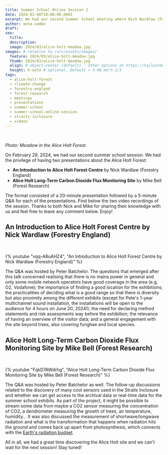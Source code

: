 ```yaml
---
title: Summer School Online Session 2
date: 2024-03-08T10:00:00.000Z
excerpt: We had our second Summer School meeting where Nick Wardlaw (Forestry England) and Michael Bell (Forest Research) presented Alice Holt from their respective perspectives.
author: anna-xambo
draft:
seo:
  title:
  description:
  image: 2024/03/alice-holt-meadow.jpg
images: # relative to /src/assets/images/
  feature: 2024/03/alice-holt-meadow.jpg
  thumb: 2024/03/alice-holt-meadow.jpg
  align: # object-center (default) - other options at https://tailwindcss.com/docs/object-position
  height: h-auto # optional. Default = h-48 md:h-1/3
tags:
  - alice-holt-forest  
  - climate-change
  - forestry-england  
  - forest-research    
  - meetings
  - presentations
  - summer-school
  - summer-school-online-session
  - straits-inclosure
  - videos
---
```


<br />

*Photo: Meadow in the Alice Holt Forest.*

On February 29, 2024, we had our second summer school session. We had the privilege of having two presentations about the Alice Holt Forest:

* **An Introduction to Alice Holt Forest Centre** by Nick Wardlaw (Forestry England)
* **Alice Holt Long-Term Carbon Dioxide Flux Monitoring Site** by Mike Bell (Forest Research)

The format consisted of a 20-minute presentation followed by a 5-minute Q&A for each of the presentations. Find below the two video recordings of the session. Thanks to both Nick and Mike for sharing their knowledge with us and feel free to leave any comment below. Enjoy!

## An Introduction to Alice Holt Forest Centre by Nick Wardlaw (Forestry England)

<br />

{% youtube "vqq-A8uAHZ4", "An Introduction to Alice Holt Forest Centre by Nick Wardlaw (Forestry England)" %}

The Q&A was hosted by Peter Batchelor. The questions that emerged after this talk concerned realising that there is no mains power in general and only some mobile network operators have good coverage in the area (e.g. O2, Vodafone); the importance of finding a good location for the exhibitions; the practicalities of deciding what is a good range so that there is diversity but also proximity among the different exhibits (except for Pete's 1-year multichannel sound installation, the installations will be open to the audience for 4 hours on June 20, 2024!); the need for declaring method statements and risk assessments way before the exhibition; the relevance of having an overview of the visitor data; and a general engagement with the site beyond trees, also covering funghae and local species. 

## Alice Holt Long-Term Carbon Dioxide Flux Monitoring Site by Mike Bell (Forest Research)

<br />

{% youtube "FqkD7AWdrhg", "Alice Holt Long-Term Carbon Dioxide Flux Monitoring Site by Mike Bell (Forest Research)" %}

The Q&A was hosted by Peter Batchelor as well. The follow-up discussions related to the discovery of many cool sensors used in the Straits Inclosure and whether we can get access to the archival data or real-time data for the summer school exhibits. As part of the project, it might be possible to stream some data from maybe a CO2 sensor measuring the concentration of CO2, a dendrometer measuring the growth of trees, air temperature, humidity… It was also discussed the measurement of shortwave/longwave radiation and what is the transformation that happens when radiation hits the ground and comes back up apart from photosynthesis, which connects with the [Earth's radiation budget](https://science.nasa.gov/ems/13_radiationbudget).

All in all, we had a great time discovering the Alice Holt site and we can't wait for the next session! Stay tuned! 
